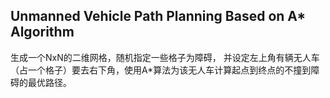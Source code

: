 ## Unmanned Vehicle Path Planning Based on A* Algorithm
生成一个NxN的二维网格，随机指定一些格子为障碍， 并设定左上角有辆无人车（占一个格子）要去右下角，使用A*算法为该无人车计算起点到终点的不撞到障碍的最优路径。
